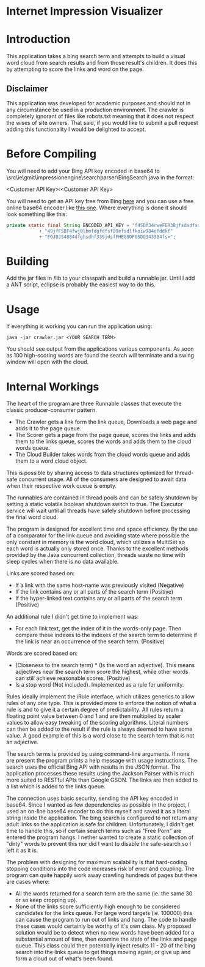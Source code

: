 Internet Impression Visualizer
==============================

# Introduction

This application takes a bing search term and attempts to build a visual word cloud from search results and from those result's children. It does this by attempting to score the links and word on the page.

## Disclaimer

This application was developed for academic purposes and should not in any circumstance be used in a production environment. The crawler is completely ignorant of files like robots.txt meaning that it does not respect the wises of site owners. That said, if you would like to submit a pull request adding this functionality I would be delighted to accept.

# Before Compiling

You will need to add your Bing API key encoded in base64 to \src\ie\gmit\impressionengine\searchparser\BingSearch.java in the format:

\<Customer API Key\>:\<Customer API Key\>

You will need to get an API key free from Bing [here](https://datamarket.azure.com/dataset/5BA839F1-12CE-4CCE-BF57-A49D98D29A44) and you can use a free online base64 encoder like [this one](http://www.opinionatedgeek.com/dotnet/tools/base64decode/). Where everything is done it should look something like this:

```java
private static final String ENCODED_API_KEY = "f4SDf34rweFER38jfsdsdfsdfs"
			+ "49jfFSDF4fwj0lbmfdgfdfsf89efsdlfkoiw984efddkf"
			+ "FGJDJS4884dfghsdhf339jdsfFHEGSDFGSDG343304fs=";
```

# Building

Add the jar files in /lib to your classpath and build a runnable jar. Until I add a ANT script, eclipse is probably the easiest way to do this.

# Usage

If everything is working you can run the application using:

```shell
java -jar crawler.jar <YOUR SEARCH TERM>
```

You should see output from the applications various components. As soon as 100 high-scoring words are found the search will terminate and a swing window will open with the cloud.

# Internal Workings

The heart of the program are three Runnable classes that execute the classic producer-consumer pattern.

 * The Crawler gets a link form the link queue, Downloads a web page and adds it to the page queue.
 * The Scorer gets a page from the page queue, scores the links and adds them to the links queue, scores the words and adds them to the cloud words queue.
 * The Cloud Builder takes words from the cloud words queue and adds them to a word cloud object.

This is possible by sharing access to data structures optimized for thread-safe concurrent usage. All of the consumers are designed to await data when their respective work queue is empty.

The runnables are contained in thread pools and can be safely shutdown by setting a static volatile boolean shutdown switch to true. The Executor service will wait until all threads have safely shutdown before processing the final word cloud.

The program is designed for excellent time and space efficiency. By the use of a comparator for the link queue and avoiding state where possible the only constant in memory is the word cloud, which utilizes a MultiSet so each word is actually only stored once. Thanks to the excellent methods provided by the Java concurrent collection, threads waste no time with sleep cycles when there is no data available.

Links are scored based on:
 * If a link with the same host-name was previously visited (Negative)
 * If the link contains any or all parts of the search term (Positive)
 * If the hyper-linked text contains any or all parts of the search term (Positive)

An additional rule I didn't get time to implement was:
 * For each link text, get the index of it in the words-only page. Then compare these indexes to the indexes of the search term to determine if the link is near an occurrence of the search term. (Positive)

Words are scored based on:
 * (Closeness to the search term) * (Is the word an adjective). This means adjectives near the search term score the highest, while other words can still achieve reasonable scores. (Positive)
 * Is a stop word (Not included). Implemented as a rule for uniformity.

Rules ideally implement the iRule interface, which utilizes generics to allow rules of any one type. This is provided more to enforce the notion of what a rule is and to give it a certain degree of predictability. All rules return a floating point value between 0 and 1 and are then multiplied by scaler values to allow easy tweaking of the scoring algorithms. Literal numbers can then be added to the result if the rule is always deemed to have some value. A good example of this is a word close to the search term that is not an adjective.

The search terms is provided by using command-line arguments. If none are present the program prints a help message with usage instructions. The search uses the official Bing API with results in the JSON format. The application processes these results using the Jackson Parser with is much more suited to RESTful APIs than Google GSON. The links are then added to a list which is added to the links queue.

The connection uses basic security, sending the API key encoded in base64. Since I wanted as few dependencies as possible in the project, I used an on-line base64 encoder to do this myself and saved it as a literal string inside the application. The bing search is configured to not return any adult links so the application is safe for children. Unfortunately, I didn't get time to handle this, so if certain search terms such as "Free Porn" are entered the program hangs. I nether wanted to create a static collection of "dirty" words to prevent this nor did I want to disable the safe-search so I left it as it is.

The problem with designing for maximum scalability is that hard-coding stopping conditions into the code increases risk of error and coupling. The program can quite happily work away crawling hundreds of pages but there are cases where:

 * All the words returned for a search term are the same (ie. the same 30 or so keep cropping up).
 * None of the links score sufficiently high enough to be considered candidates for the links queue.
For large word targets (ie. 100000) this can cause the program to run out of links and hang. The code to handle these cases would certainly be worthy of it's own class. My proposed solution would be to detect when no new words have been added for a substantial amount of time, then examine the state of the links and page queue. This class could then potentially inject results 11 - 20 of the bing search into the links queue to get things moving again, or give up and form a cloud out of what's been found.
